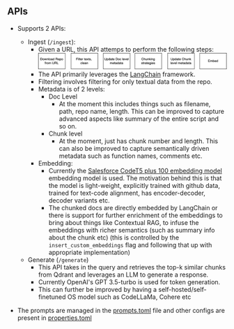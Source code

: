 ## APIs
- Supports 2 APIs:
    - Ingest (`/ingest`):
        - Given a URL, this API attemps to perform the following steps:
        <img src="../media/data_pipe.png" alt="drawing" width="800" /><br>
        - The API primarily leverages the [LangChain](https://www.langchain.com/) framework.
        - Filtering involves filtering for only textual data from the repo.
        - Metadata is of 2 levels:
            - Doc Level
                - At the moment this includes things such as filename, path, repo name, length. This can be improved to capture advanced aspects like summary of the entire script and so on.
            - Chunk level
                - At the moment, just has chunk number and length. This can also be improved to capture semantically driven metadata such as function names, comments etc.
        - Embedding:
            - Currently the [Salesforce CodeT5 plus 100 embedding model](https://huggingface.co/Salesforce/codet5p-110m-embedding) embedding model is used. The motivation behind this is that the model is light-weight, explicitly trained with github data, trained for text-code alignment, has encoder-decoder, decoder variants etc.
            - The chunked docs are directly embedded by LangChain or there is support for further enrichment of the embeddings to bring about things like Contextual RAG, to infuse the embeddings with richer semantics (such as summary info about the chunk etc) (this is controlled by the `insert_custom_embeddings` flag and following that up with appropriate implementation)
    - Generate (`/generate`)
        - This API takes in the query and retrieves the top-k similar chunks from Qdrant and leverages an LLM to generate a response.
        - Currently OpenAI's GPT 3.5-turbo is used for token generation.
        - This can further be improved by having a self-hosted/self-finetuned OS model such as CodeLLaMa, Cohere etc

- The prompts are managed in the [prompts.toml](/api/configs/prompts.toml) file and other configs are present in [properties.toml](/api/configs/properties.toml)

